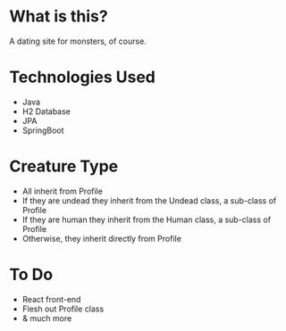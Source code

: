 # What is this?

A dating site for monsters, of course.

# Technologies Used
- Java 
- H2 Database
- JPA
- SpringBoot

# Creature Type
- All inherit from Profile
- If they are undead they inherit from the Undead class, a sub-class of Profile
- If they are human they inherit from the Human class, a sub-class of Profile
- Otherwise, they inherit directly from Profile

# To Do
- React front-end
- Flesh out Profile class
- & much more